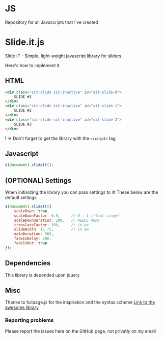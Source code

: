 # JS
Repository for all Javascripts that I've created

# Slide.it.js
Slide IT - Simple, light-weight javascript library for sliders

Here's how to implement it

## HTML
```html
<div class="sit-slide sit-inactive" id="sit-slide-0">
	SLIDE #1
</div>
<div class="sit-slide sit-inactive" id="sit-slide-1">
	SLIDE #2
</div>
<div class="sit-slide sit-inactive" id="sit-slide-2">
	SLIDE #3
</div>
```

! => Don't forget to get the library with the `<script>` tag

## Javascript
```javascript
$(document).slideIt();
```

## (OPTIONAL) Settings
When initializing the library you can pass settings to it!
These below are the default settings
```javascript
$(document).slideIt({
	scaleDown: true,
    scaleDownFactor: 0.9,     // 0 - 1 (float range)
    scaleDownDuration: 200,   // NEEDS WORK
    translateFactor: 300,     // in px
    slideWidth: 15.75,        // in em
    mainDuration: 500,
    fadeInDelay: 200,
    fadeInOut: true
});
```

## Dependencies
This library is depended upon jquery

## Misc
Thanks to fullpage.js for the inspiration and the syntax scheme
[Link to the awesome library](https://raw.githubusercontent.com/alvarotrigo/fullPage.js)

### Reporting problems
Please report the issues here on the GitHub page, not privatly on my email